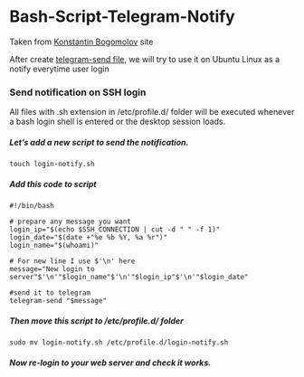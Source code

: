 # Bash-Script-Telegram-Notify

Taken from [Konstantin Bogomolov](https://bogomolov.tech/Telegram-notification-on-SSH-login/) site

After create [telegram-send file](https://github.com/purwo-martono/telegram-send), we will try to use it on Ubuntu Linux as a notify everytime user login


### Send notification on SSH login

All files with .sh extension in /etc/profile.d/ folder will be executed whenever a bash login shell is entered or the desktop session loads.


##### Let’s add a new script to send the notification.
```
touch login-notify.sh
```


##### Add this code to script
```
#!/bin/bash
    
# prepare any message you want
login_ip="$(echo $SSH_CONNECTION | cut -d " " -f 1)"
login_date="$(date +"%e %b %Y, %a %r")"
login_name="$(whoami)"

# For new line I use $'\n' here
message="New login to server"$'\n'"$login_name"$'\n'"$login_ip"$'\n'"$login_date"

#send it to telegram
telegram-send "$message"
```


##### Then move this script to /etc/profile.d/ folder
```
sudo mv login-notify.sh /etc/profile.d/login-notify.sh
```


##### Now re-login to your web server and check it works.


